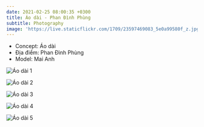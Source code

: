 ```yaml
---
date: 2021-02-25 08:00:35 +0300
title: Áo dài - Phan Đình Phùng
subtitle: Photography
image: 'https://live.staticflickr.com/1709/23597469083_5e0a99580f_z.jpg'
---
```

- Concept: Áo dài
- Địa điểm: Phan Đình Phùng
- Model: Mai Anh

![Áo dài 1](https://live.staticflickr.com/1445/23856457999_866e8aba26_z.jpg)

![Áo dài 2](https://live.staticflickr.com/1632/24116230842_ee78172cf2_z.jpg)

![Áo dài 3](https://live.staticflickr.com/1698/23928698330_9424162180_z.jpg)

![Áo dài 4](https://live.staticflickr.com/1616/24141706941_0c45f33cce_z.jpg)

![Áo dài 5](https://live.staticflickr.com/1550/24116226242_9bffd6c429_z.jpg)
